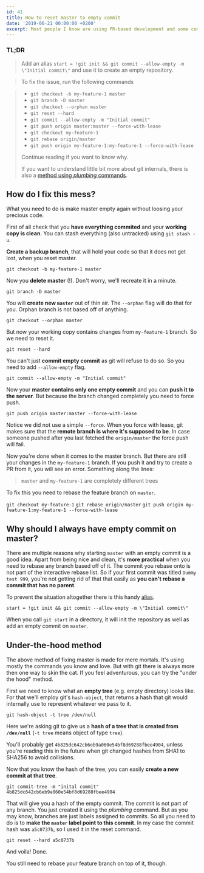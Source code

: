 ```yaml
---
id: 41
title: How to reset master to empty commit
date: '2019-06-21 00:00:00 +0200'
excerpt: Most people I know are using PR-based development and some companies even make this a hard requirement for legal reasons, so that every piece of code is seen at least by two people. You usually create a branch, push it to origin and make a PR against master. But what to do if you forgot to do this in a new repo and now you have a bunch of commits already in master? And how to prevent it in the future? 
---
```


### TL;DR

> Add an alias `start = !git init && git commit --allow-empty -m \"Initial commit\"` and use it to create an empty repository. 

> 
> To fix the issue, run the following commands
>

> * `git checkout -b my-feature-1 master`
> * `git branch -D master`
> * `git checkout --orphan master`
> * `git reset --hard`
> * `git commit --allow-empty -m "Initial commit"`
> * `git push origin master:master --force-with-lease`
> * `git checkout my-feature-1`
> * `git rebase origin/master`
> * `git push origin my-feature-1:my-feature-1 --force-with-lease`
>
> Continue reading if you want to know why.
> 
> If you want to understand little bit more about git internals, there is also a [method using *plumbing* commands](#under-the-hood-method). 

## How do I fix this mess?

What you need to do is make master empty again without loosing your precious code.  

First of all check that you **have everything commited** and your **working copy is clean**. You can stash everything (also untracked) using `git stash -u`. 

**Create a backup branch**, that will hold your code so that it does not get lost, when you reset master.
 
`git checkout -b my-feature-1 master`

Now you **delete master** (!). Don't worry, we'll recreate it in a minute. 

`git branch -D master`

You will **create new `master`** out of thin air. The `--orphan` flag will do that for you. Orphan branch is not based off of anything. 
  
`git checkout --orphan master`

But now your working copy contains changes from `my-feature-1` branch. So we need to reset it. 

`git reset --hard`

You can't just **commit empty commit** as git will refuse to do so. So you need to add `--allow-empty` flag.  
  
`git commit --allow-empty -m "Initial commit"` 

Now your **master contains only one empty commit** and you can **push it to the server**. But because the branch changed completely you need to force push. 

`git push origin master:master --force-with-lease`

Notice we did not use a simple `--force`. When you force with lease, git makes sure that the **remote branch is where it's supposed to be**. In case someone pushed after you last fetched the `origin/master` the force push will fail. 

Now you're done when it comes to the master branch. But there are still your changes in the `my-feature-1` branch. If you push it and try to create a PR from it, you will see an error. Something along the lines:

> `master` and `my-feature-1` are completely different trees

To fix this you need to rebase the feature branch on `master`.  

`git checkout my-feature-1`
`git rebase origin/master`
`git push origin my-feature-1:my-feature-1 --force-with-lease`

## Why should I always have empty commit on master? 

There are multiple reasons why starting `master` with an empty commit is a good idea. Apart from being nice and clean, it's **more practical** when you need to rebase any branch based off of it. The commit you rebase onto is not part of the interactive rebase list. So if your first commit was titled `Dummy test 999`, you're not getting rid of that that easily as **you can't rebase a commit that has no parent**.  

To prevent the situation altogether there is this handy [alias](https://git-scm.com/book/en/v2/Git-Basics-Git-Aliases). 

`start = !git init && git commit --allow-empty -m \"Initial commit\"`

When you call `git start` in a directory, it will init the repository as well as add an empty commit on `master`.  

## Under-the-hood method

The above method of fixing master is made for mere mortals. It's using mostly the commands you know and love. But with git there is always more then one way to skin the cat. If you feel adventurous, you can try the "under the hood" method. 

First we need to know what an **empty tree** (e.g. empty directory) looks like. For that we'll employ git's `hash-object`, that returns a hash that git would internally use to represent whatever we pass to it. 

`git hash-object -t tree /dev/null`

Here we're asking git to give us a **hash of a tree that is created from `/dev/null`** (`-t tree` means object of type `tree`). 

You'll probably get `4b825dc642cb6eb9a060e54bf8d69288fbee4904`, unless you're reading this in the future when git changed hashes from SHA1 to SHA256 to avoid collisions.

Now that you know the hash of the tree, you can easily **create a new commit at that tree**. 

`git commit-tree -m "inital commit" 4b825dc642cb6eb9a060e54bf8d69288fbee4904` 

That will give you a hash of the empty commit. The commit is not part of any branch. You just created it using the *plumbing* command. But as you may know, branches are just labels assigned to commits. So all you need to do is to **make the `master` label point to this commit**. In my case the commit hash was `a5c0737b`, so I used it in the reset command. 

`git reset --hard a5c0737b`

And voila! Done. 

You still need to rebase your feature branch on top of it, though. 
